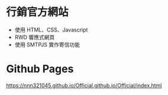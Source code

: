 # 行銷官方網站
 - 使用 HTML、CSS、Javascript
 - RWD 響應式網頁
 - 使用 SMTPJS 實作寄信功能
 

# Github Pages
https://nnn321045.github.io/Official.github.io/Official/index.html
